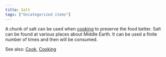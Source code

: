 ```yaml
---
title: Salt
tags: ["Uncategorized items"]
---
```

A chunk of salt can be used when [cooking](cooking "wikilink") to
preserve the food better. Salt can be found at various places about
Middle Earth. It can be used a finite number of times and then will be
consumed.

See also: [Cook](Cook "wikilink"), [Cooking](Cooking "wikilink")
